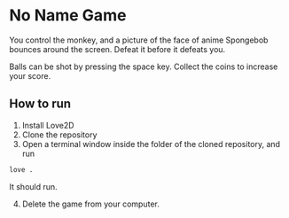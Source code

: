 # No Name Game

You control the monkey, and a picture of the face of anime Spongebob bounces around the screen. Defeat it before it defeats you.

Balls can be shot by pressing the space key. Collect the coins to increase your score.

## How to run
1. Install Love2D
2. Clone the repository
3. Open a terminal window inside the folder of the cloned repository, and run
```bash
love .
```
It should run.

4. Delete the game from your computer.